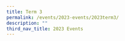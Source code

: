 ```yaml
---
title: Term 3
permalink: /events/2023-events/2023term3/
description: ""
third_nav_title: 2023 Events
---
```

